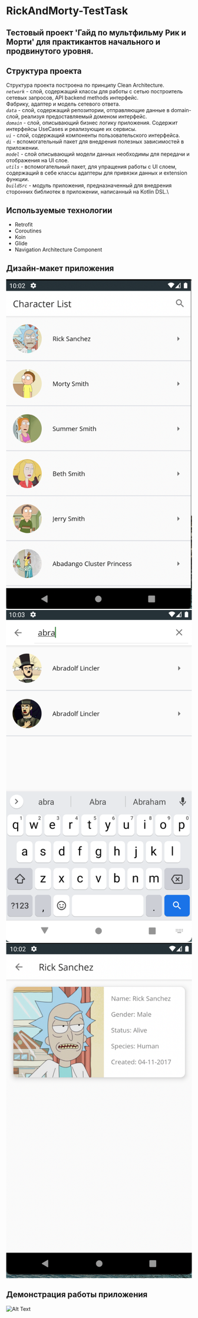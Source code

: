 # RickAndMorty-TestTask
## Тестовый проект 'Гайд по мультфильму Рик и Морти' для практикантов начального и продвинутого уровня.

## Структура проекта
Структура проекта построена по принципу Clean Architecture.\
*`network`* - слой, содержащий классы для работы с сетью построитель сетевых запросов, API backend methods интерфейс.\
Фабрику, адаптер и модель сетевого ответа.\
*`data`* - слой, содержащий репозитории, отправляющие данные в domain-слой, реализуя предоставляемый доменом интерфейс.\
*`domain`* - слой, описывающий бизнес логику приложения. Содержит интерфейсы UseCases и реализующие их сервисы.\
*`ui`* - слой, содержащий компоненты пользовательского интерфейса.\
*`di`* - вспомогательный пакет для внедрения полезных зависимостей в приложении.\
*`model`* - слой описывающий модели данных необходимы для передачи и отображения на UI слое.\
*`utils`* - вспомогательный пакет, для упращения работы с UI слоем, содержащий в себе классы адаптеры для привязки данных и extension функции.\
*`buildSrc`* - модуль приложения, предназначенный для внедрения сторонних библиотек в приложении, написанный на Kotlin DSL.\

## Используемые технологии
- Retrofit
- Coroutines
- Koin
- Glide
- Navigation Architecture Component

## Дизайн-макет приложения
![image info](media/Characters.png)
![image info](media/CharactersFilter.png)
![image info](media/CharacterDetails.png)

## Демонстрация работы приложения
![Alt Text](media/Demostration.gif)
